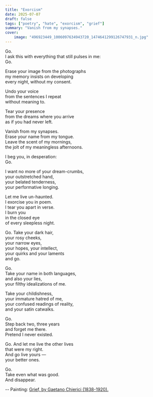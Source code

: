 ```yaml
---
title: "Exorcism"
date: 2025-07-07
draft: false
tags: ["poetry", "hate", "exorcism", "grief"]
summary: "Vanish from my synapses."
cover:
    image: "496923449_1006097634943720_1474641299126747931_n.jpg"
---
```


Go.<br>
I ask this with everything that still pulses in me:<br>
Go.<br>

Erase your image from the photographs<br>
my memory insists on developing<br>
every night, without my consent.<br>

Undo your voice<br>
from the sentences I repeat<br>
without meaning to.<br>

Tear your presence<br>
from the dreams where you arrive<br>
as if you had never left.<br>

Vanish from my synapses.<br>
Erase your name from my tongue.<br>
Leave the scent of my mornings,<br>
the jolt of my meaningless afternoons.<br>

I beg you, in desperation:<br>
Go.<br>

I want no more of your dream-crumbs,<br>
your outstretched hand,<br>
your belated tenderness,<br>
your performative longing.<br>

Let me live un-haunted.<br>
I exorcise you in poem.<br>
I tear you apart in verse.<br>
I burn you<br>
in the closed eye<br>
of every sleepless night.<br>

Go. Take your dark hair,<br>
your rosy cheeks,<br>
your narrow eyes,<br>
your hopes, your intellect,<br>
your quirks and your laments<br>
and go.<br>

Go.<br>
Take your name in both languages,<br>
and also your lies,<br>
your filthy idealizations of me.<br>

Take your childishness,<br>
your immature hatred of me,<br>
your confused readings of reality,<br>
and your satin catwalks.<br>

Go.<br>
Step back two, three years<br>
and forget me there.<br>
Pretend I never existed.<br>

Go. And let me live the other lives<br>
that were my right.<br>
And go live yours —<br>
your better ones.<br>

Go.<br>
Take even what was good.<br>
And disappear.

--
Painting: [Grief, by Gaetano Chierici (1838-1920).](https://www.juliamedrado.com/17851-2/)